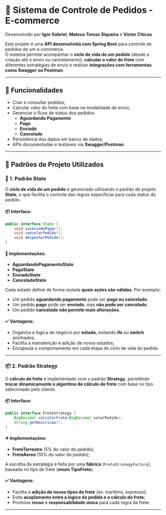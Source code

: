 
# 🛒 Sistema de Controle de Pedidos - E-commerce

Desenvolvido por **Igor Gabriel**, **Mateus Tomaz Siqueira** e **Victor Chicas**

Este projeto é uma **API desenvolvida com Spring Boot** para controle de pedidos de um e-commerce.  
O sistema permite acompanhar o **ciclo de vida de um pedido** (desde a criação até o envio ou cancelamento), **calcular o valor do frete** com diferentes estratégias de envio e realizar **integrações com ferramentas como Swagger ou Postman**.

---

## 🚀 Funcionalidades

- Criar e consultar pedidos;
- Calcular valor do frete com base na modalidade de envio;
- Gerenciar o fluxo de status dos pedidos:
  - **Aguardando Pagamento**
  - **Pago**
  - **Enviado**
  - **Cancelado**
- Persistência dos dados em banco de dados;
- APIs documentadas e testáveis via **Swagger/Postman**.

---

## 🧠 Padrões de Projeto Utilizados

### 🧩 1. Padrão **State**

O **ciclo de vida de um pedido** é gerenciado utilizando o padrão de projeto **State**, o que facilita o controle das regras específicas para cada status do pedido.

#### 📦 Interface:

```java
public interface State {
    void sucessoAoPagar();
    void cancelarPedido();
    void despacharPedido();
}
```

#### 🧱 Implementações:

- **AguardandoPagamentoState**
- **PagoState**
- **EnviadoState**
- **CanceladoState**

Cada estado define de forma isolada **quais ações são válidas**. Por exemplo:

- Um pedido **aguardando pagamento** pode ser **pago ou cancelado**.
- Um pedido **pago** pode ser **enviado**, mas **não pode ser cancelado**.
- Um pedido **cancelado** **não permite mais alterações**.

#### ✅ Vantagens:

- Organiza a lógica de negócio por **estado**, evitando **ifs** ou **switch** aninhados;
- Facilita a manutenção e adição de novos estados;
- Encapsula o comportamento em cada etapa do ciclo de vida do pedido.

---

### 📦 2. Padrão **Strategy**

O **cálculo de frete** é implementado com o padrão **Strategy**, permitindo **trocar dinamicamente o algoritmo de cálculo de frete** com base no tipo selecionado pelo cliente.

#### 📦 Interface:

```java
public interface FreteStrategy {
    BigDecimal calcularFrete(BigDecimal valorPedido);
    String getDescricao();
}
```

#### ✈ Implementações:

- **FreteTerrestre** (5% do valor do pedido);
- **FreteAereo** (10% do valor do pedido);

A escolha da estratégia é feita por uma **fábrica** (`FreteStrategyFactory`), baseada no tipo de frete (**enum TipoFrete**).

#### ✅ Vantagens:

- Facilita a **adição de novos tipos de frete** (ex: marítimo, expresso);
- Evita **acoplamento entre a lógica do pedido e o cálculo do frete**;
- Promove **reuso** e **responsabilidade única** para cada regra de frete.

---
